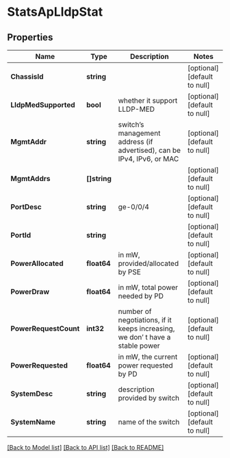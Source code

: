 # StatsApLldpStat

## Properties
Name | Type | Description | Notes
------------ | ------------- | ------------- | -------------
**ChassisId** | **string** |  | [optional] [default to null]
**LldpMedSupported** | **bool** | whether it support LLDP-MED | [optional] [default to null]
**MgmtAddr** | **string** | switch’s management address (if advertised), can be IPv4, IPv6, or MAC | [optional] [default to null]
**MgmtAddrs** | **[]string** |  | [optional] [default to null]
**PortDesc** | **string** | ge-0/0/4 | [optional] [default to null]
**PortId** | **string** |  | [optional] [default to null]
**PowerAllocated** | **float64** | in mW, provided/allocated by PSE | [optional] [default to null]
**PowerDraw** | **float64** | in mW, total power needed by PD | [optional] [default to null]
**PowerRequestCount** | **int32** | number of negotiations, if it keeps increasing, we don’ t have a stable power | [optional] [default to null]
**PowerRequested** | **float64** | in mW, the current power requested by PD | [optional] [default to null]
**SystemDesc** | **string** | description provided by switch | [optional] [default to null]
**SystemName** | **string** | name of the switch | [optional] [default to null]

[[Back to Model list]](../README.md#documentation-for-models) [[Back to API list]](../README.md#documentation-for-api-endpoints) [[Back to README]](../README.md)

